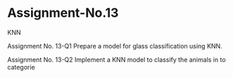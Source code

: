 # Assignment-No.13
KNN

Assignment No. 13-Q1
Prepare a model for glass classification using KNN.

Assignment No. 13-Q2
Implement a KNN model to classify the animals in to categorie
